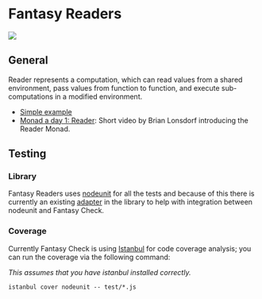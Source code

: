 # Fantasy Readers

![](https://raw.github.com/puffnfresh/fantasy-land/master/logo.png)

## General

Reader represents a computation, which can read values from a shared environment, pass values 
from function to function, and execute sub-computations in a modified environment.

+ [Simple example](https://gist.github.com/dypsilon/883e878ca1c05a7c355e41fb28a2f3e3)
+ [Monad a day 1: Reader](https://vimeo.com/105300347): Short video by Brian Lonsdorf introducing the Reader Monad.

## Testing

### Library

Fantasy Readers uses [nodeunit](https://github.com/caolan/nodeunit) for 
all the tests and because of this there is currently an existing 
[adapter](test/lib/test.js) in the library to help with integration 
between nodeunit and Fantasy Check.

### Coverage

Currently Fantasy Check is using [Istanbul](https://github.com/gotwarlost/istanbul) 
for code coverage analysis; you can run the coverage via the following
command:

_This assumes that you have istanbul installed correctly._

```
istanbul cover nodeunit -- test/*.js
```
